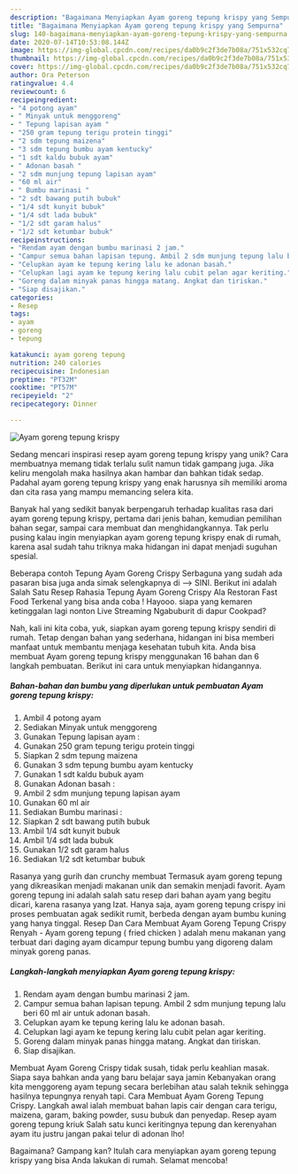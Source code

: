 ```yaml
---
description: "Bagaimana Menyiapkan Ayam goreng tepung krispy yang Sempurna"
title: "Bagaimana Menyiapkan Ayam goreng tepung krispy yang Sempurna"
slug: 140-bagaimana-menyiapkan-ayam-goreng-tepung-krispy-yang-sempurna
date: 2020-07-14T10:53:08.144Z
image: https://img-global.cpcdn.com/recipes/da0b9c2f3de7b08a/751x532cq70/ayam-goreng-tepung-krispy-foto-resep-utama.jpg
thumbnail: https://img-global.cpcdn.com/recipes/da0b9c2f3de7b08a/751x532cq70/ayam-goreng-tepung-krispy-foto-resep-utama.jpg
cover: https://img-global.cpcdn.com/recipes/da0b9c2f3de7b08a/751x532cq70/ayam-goreng-tepung-krispy-foto-resep-utama.jpg
author: Ora Peterson
ratingvalue: 4.4
reviewcount: 6
recipeingredient:
- "4 potong ayam"
- " Minyak untuk menggoreng"
- " Tepung lapisan ayam "
- "250 gram tepung terigu protein tinggi"
- "2 sdm tepung maizena"
- "3 sdm tepung bumbu ayam kentucky"
- "1 sdt kaldu bubuk ayam"
- " Adonan basah "
- "2 sdm munjung tepung lapisan ayam"
- "60 ml air"
- " Bumbu marinasi "
- "2 sdt bawang putih bubuk"
- "1/4 sdt kunyit bubuk"
- "1/4 sdt lada bubuk"
- "1/2 sdt garam halus"
- "1/2 sdt ketumbar bubuk"
recipeinstructions:
- "Rendam ayam dengan bumbu marinasi 2 jam."
- "Campur semua bahan lapisan tepung. Ambil 2 sdm munjung tepung lalu beri 60 ml air untuk adonan basah."
- "Celupkan ayam ke tepung kering lalu ke adonan basah."
- "Celupkan lagi ayam ke tepung kering lalu cubit pelan agar keriting."
- "Goreng dalam minyak panas hingga matang. Angkat dan tiriskan."
- "Siap disajikan."
categories:
- Resep
tags:
- ayam
- goreng
- tepung

katakunci: ayam goreng tepung 
nutrition: 240 calories
recipecuisine: Indonesian
preptime: "PT32M"
cooktime: "PT57M"
recipeyield: "2"
recipecategory: Dinner

---
```



![Ayam goreng tepung krispy](https://img-global.cpcdn.com/recipes/da0b9c2f3de7b08a/751x532cq70/ayam-goreng-tepung-krispy-foto-resep-utama.jpg)

Sedang mencari inspirasi resep ayam goreng tepung krispy yang unik? Cara membuatnya memang tidak terlalu sulit namun tidak gampang juga. Jika keliru mengolah maka hasilnya akan hambar dan bahkan tidak sedap. Padahal ayam goreng tepung krispy yang enak harusnya sih memiliki aroma dan cita rasa yang mampu memancing selera kita.

Banyak hal yang sedikit banyak berpengaruh terhadap kualitas rasa dari ayam goreng tepung krispy, pertama dari jenis bahan, kemudian pemilihan bahan segar, sampai cara membuat dan menghidangkannya. Tak perlu pusing kalau ingin menyiapkan ayam goreng tepung krispy enak di rumah, karena asal sudah tahu triknya maka hidangan ini dapat menjadi suguhan spesial.

Beberapa contoh Tepung Ayam Goreng Crispy Serbaguna yang sudah ada pasaran bisa juga anda simak selengkapnya di --&gt; SINI. Berikut ini adalah Salah Satu Resep Rahasia Tepung Ayam Goreng Crispy Ala Restoran Fast Food Terkenal yang bisa anda coba ! Hayooo. siapa yang kemaren ketinggalan lagi nonton Live Streaming Ngabuburit di dapur Cookpad?


Nah, kali ini kita coba, yuk, siapkan ayam goreng tepung krispy sendiri di rumah. Tetap dengan bahan yang sederhana, hidangan ini bisa memberi manfaat untuk membantu menjaga kesehatan tubuh kita. Anda bisa membuat Ayam goreng tepung krispy menggunakan 16 bahan dan 6 langkah pembuatan. Berikut ini cara untuk menyiapkan hidangannya.

<!--inarticleads1-->

##### Bahan-bahan dan bumbu yang diperlukan untuk pembuatan Ayam goreng tepung krispy:

1. Ambil 4 potong ayam
1. Sediakan  Minyak untuk menggoreng
1. Gunakan  Tepung lapisan ayam :
1. Gunakan 250 gram tepung terigu protein tinggi
1. Siapkan 2 sdm tepung maizena
1. Gunakan 3 sdm tepung bumbu ayam kentucky
1. Gunakan 1 sdt kaldu bubuk ayam
1. Gunakan  Adonan basah :
1. Ambil 2 sdm munjung tepung lapisan ayam
1. Gunakan 60 ml air
1. Sediakan  Bumbu marinasi :
1. Siapkan 2 sdt bawang putih bubuk
1. Ambil 1/4 sdt kunyit bubuk
1. Ambil 1/4 sdt lada bubuk
1. Gunakan 1/2 sdt garam halus
1. Sediakan 1/2 sdt ketumbar bubuk


Rasanya yang gurih dan crunchy membuat Termasuk ayam goreng tepung yang dikreasikan menjadi makanan unik dan semakin menjadi favorit. Ayam goreng tepung ini adalah salah satu resep dari bahan ayam yang begitu dicari, karena rasanya yang lzat. Hanya saja, ayam goreng tepung crispy ini proses pembuatan agak sedikit rumit, berbeda dengan ayam bumbu kuning yang hanya tinggal. Resep Dan Cara Membuat Ayam Goreng Tepung Crispy Renyah - Ayam goreng tepung ( fried chicken ) adalah menu makanan yang terbuat dari daging ayam dicampur tepung bumbu yang digoreng dalam minyak goreng panas. 

<!--inarticleads2-->

##### Langkah-langkah menyiapkan Ayam goreng tepung krispy:

1. Rendam ayam dengan bumbu marinasi 2 jam.
1. Campur semua bahan lapisan tepung. Ambil 2 sdm munjung tepung lalu beri 60 ml air untuk adonan basah.
1. Celupkan ayam ke tepung kering lalu ke adonan basah.
1. Celupkan lagi ayam ke tepung kering lalu cubit pelan agar keriting.
1. Goreng dalam minyak panas hingga matang. Angkat dan tiriskan.
1. Siap disajikan.


Membuat Ayam Goreng Crispy tidak susah, tidak perlu keahlian masak. Siapa saya bahkan anda yang baru belajar saya jamin Kebanyakan orang kita menggoreng ayam tepung secara berlebihan atau salah teknik sehingga hasilnya tepungnya renyah tapi. Cara Membuat Ayam Goreng Tepung Crispy. Langkah awal ialah membuat bahan lapis cair dengan cara terigu, maizena, garam, baking powder, susu bubuk dan penyedap. Resep ayam goreng tepung kriuk Salah satu kunci keritingnya tepung dan kerenyahan ayam itu justru jangan pakai telur di adonan lho! 

Bagaimana? Gampang kan? Itulah cara menyiapkan ayam goreng tepung krispy yang bisa Anda lakukan di rumah. Selamat mencoba!
